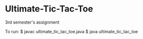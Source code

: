 # Ultimate-Tic-Tac-Toe
3rd semester's assignment

To run:
$ javac ultimate_tic_tac_toe.java
$ java ultimate_tic_tac_toe
